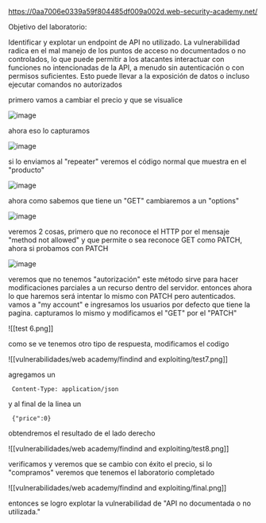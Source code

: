 https://0aa7006e0339a59f804485df009a002d.web-security-academy.net/

Objetivo del laboratorio: 

Identificar y explotar un endpoint de API no utilizado. La vulnerabilidad radica en el mal manejo de los puntos de acceso no documentados o no controlados, lo que puede permitir a los atacantes interactuar con funciones no intencionadas de la API, a menudo sin autenticación o con permisos suficientes. Esto puede llevar a la exposición de datos o incluso ejecutar comandos no autorizados

primero vamos a cambiar el precio y que se visualice

![image](https://github.com/user-attachments/assets/6e2b1617-a8ab-4af6-add3-db4aa0d7a665)

ahora eso lo capturamos

![image](https://github.com/user-attachments/assets/ddbaeb2d-f33f-4ae0-b539-62a827ea9968)

si lo enviamos al "repeater" veremos el código normal que muestra en el "producto"

![image](https://github.com/user-attachments/assets/bfae8258-0e5c-4658-9c75-4f83b7d67af6)

ahora como sabemos que tiene un "GET" cambiaremos a un "options" 

![image](https://github.com/user-attachments/assets/cea20e9a-6ff8-4342-bb26-5d2e9b324252)

veremos 2 cosas, primero que no reconoce el HTTP por el mensaje "method not allowed" y que permite o sea reconoce GET como PATCH, ahora si probamos con PATCH

![image](https://github.com/user-attachments/assets/51beaa42-b117-49da-adcd-38f7d0144649)

veremos que no tenemos "autorización" este método sirve para hacer modificaciones parciales a un recurso dentro del servidor. entonces ahora lo que haremos será intentar lo mismo con PATCH pero autenticados. vamos a "my account" e ingresamos los usuarios por defecto que tiene la pagina.  capturamos lo mismo y modificamos el "GET" por el "PATCH"

![[test 6.png]]

como se ve tenemos otro tipo de respuesta, modificamos el codigo

![[vulnerabilidades/web academy/findind and exploiting/test7.png]]

agregamos un 

     Content-Type: application/json

y al final de la linea un 

     {"price":0}

obtendremos el resultado de el lado derecho

![[vulnerabilidades/web academy/findind and exploiting/test8.png]]

verificamos y veremos que se cambio con éxito el precio, si lo "compramos" veremos que tenemos el laboratorio completado

![[vulnerabilidades/web academy/findind and exploiting/final.png]]

entonces se logro explotar la vulnerabilidad de "API no documentada o no utilizada."  
